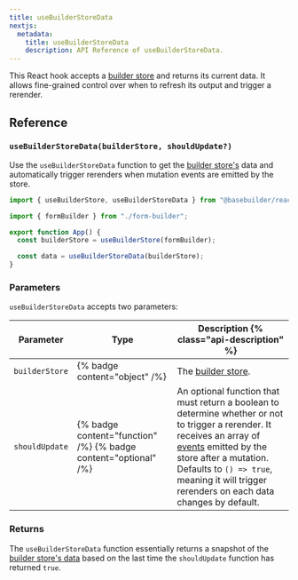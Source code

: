 ```yaml
---
title: useBuilderStoreData
nextjs:
  metadata:
    title: useBuilderStoreData
    description: API Reference of useBuilderStoreData.
---
```


This React hook accepts a [builder store](/docs/api/react/use-builder-store) and returns its current data. It allows fine-grained control over when to refresh its output and trigger a rerender.

## Reference

### `useBuilderStoreData(builderStore, shouldUpdate?)`

Use the `useBuilderStoreData` function to get the [builder store's](/docs/api/react/use-builder-store) data and automatically trigger rerenders when mutation events are emitted by the store.

```typescript
import { useBuilderStore, useBuilderStoreData } from "@basebuilder/react";

import { formBuilder } from "./form-builder";

export function App() {
  const builderStore = useBuilderStore(formBuilder);

  const data = useBuilderStoreData(builderStore);
}
```

### Parameters

`useBuilderStoreData` accepts two parameters:

| Parameter      | Type                                                            | Description {% class="api-description" %}                                                                                                                                                                                                                                                                      |
| -------------- | --------------------------------------------------------------- | -------------------------------------------------------------------------------------------------------------------------------------------------------------------------------------------------------------------------------------------------------------------------------------------------------------- |
| `builderStore` | {% badge content="object" /%}                                   | The [builder store](/docs/api/react/use-builder-store).                                                                                                                                                                                                                                                        |
| `shouldUpdate` | {% badge content="function" /%} {% badge content="optional" /%} | An optional function that must return a boolean to determine whether or not to trigger a rerender. It receives an array of [events](/docs/api/create-builder-store#events) emitted by the store after a mutation. Defaults to `() => true`, meaning it will trigger rerenders on each data changes by default. |

### Returns

The `useBuilderStoreData` function essentially returns a snapshot of the [builder store's data](/docs/api/create-builder-store#data) based on the last time the `shouldUpdate` function has returned `true`.
